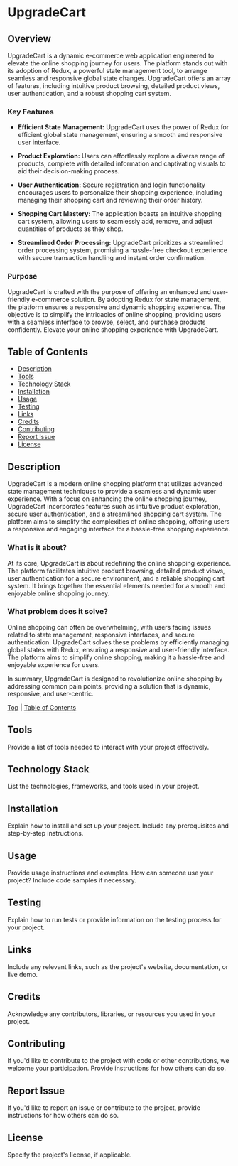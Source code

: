 # UpgradeCart

## Overview
UpgradeCart is a dynamic e-commerce web application engineered to elevate the online shopping journey for users. The platform stands out with its adoption of Redux, a powerful state management tool, to arrange seamless and responsive global state changes. UpgradeCart offers an array of features, including intuitive product browsing, detailed product views, user authentication, and a robust shopping cart system.

### Key Features
- **Efficient State Management:** UpgradeCart uses the power of Redux for efficient global state management, ensuring a smooth and responsive user interface.

- **Product Exploration:** Users can effortlessly explore a diverse range of products, complete with detailed information and captivating visuals to aid their decision-making process.

- **User Authentication:** Secure registration and login functionality encourages users to personalize their shopping experience, including managing their shopping cart and reviewing their order history.

- **Shopping Cart Mastery:** The application boasts an intuitive shopping cart system, allowing users to seamlessly add, remove, and adjust quantities of products as they shop.

- **Streamlined Order Processing:** UpgradeCart prioritizes a streamlined order processing system, promising a hassle-free checkout experience with secure transaction handling and instant order confirmation.

### Purpose
UpgradeCart is crafted with the purpose of offering an enhanced and user-friendly e-commerce solution. By adopting Redux for state management, the platform ensures a responsive and dynamic shopping experience. The objective is to simplify the intricacies of online shopping, providing users with a seamless interface to browse, select, and purchase products confidently. Elevate your online shopping experience with UpgradeCart.

## Table of Contents

- [Description](#description)
- [Tools](#tools)
- [Technology Stack](#technology-stack)
- [Installation](#installation)
- [Usage](#usage)
- [Testing](#testing)
- [Links](#links)
- [Credits](#credits)
- [Contributing](#contributing)
- [Report Issue](#report-issue)
- [License](#license)

## Description

UpgradeCart is a modern online shopping platform that utilizes advanced state management techniques to provide a seamless and dynamic user experience. With a focus on enhancing the online shopping journey, UpgradeCart incorporates features such as intuitive product exploration, secure user authentication, and a streamlined shopping cart system. The platform aims to simplify the complexities of online shopping, offering users a responsive and engaging interface for a hassle-free shopping experience.

### What is it about?

At its core, UpgradeCart is about redefining the online shopping experience. The platform facilitates intuitive product browsing, detailed product views, user authentication for a secure environment, and a reliable shopping cart system. It brings together the essential elements needed for a smooth and enjoyable online shopping journey.

### What problem does it solve?

Online shopping can often be overwhelming, with users facing issues related to state management, responsive interfaces, and secure authentication. UpgradeCart solves these problems by efficiently managing global states with Redux, ensuring a responsive and user-friendly interface. The platform aims to simplify online shopping, making it a hassle-free and enjoyable experience for users.

In summary, UpgradeCart is designed to revolutionize online shopping by addressing common pain points, providing a solution that is dynamic, responsive, and user-centric.

[Top](#upgradecart) | [Table of Contents](#table-of-contents)

## Tools

Provide a list of tools needed to interact with your project effectively.

## Technology Stack

List the technologies, frameworks, and tools used in your project.

## Installation

Explain how to install and set up your project. Include any prerequisites and step-by-step instructions.

## Usage

Provide usage instructions and examples. How can someone use your project? Include code samples if necessary.

## Testing

Explain how to run tests or provide information on the testing process for your project.

## Links

Include any relevant links, such as the project's website, documentation, or live demo.

## Credits

Acknowledge any contributors, libraries, or resources you used in your project.

## Contributing

If you'd like to contribute to the project with code or other contributions, we welcome your participation. Provide instructions for how others can do so.

## Report Issue

If you'd like to report an issue or contribute to the project, provide instructions for how others can do so.

## License

Specify the project's license, if applicable.

